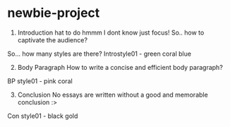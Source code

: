 # newbie-project

1. Introduction
hat to do hmmm
I dont know just focus!
So.. how to captivate the audience?


So... how many styles are there?
Introstyle01 - green coral blue


2. Body Paragraph
How to write a concise and efficient body paragraph?


BP style01 - pink coral

3. Conclusion
No essays are written without a good and memorable conclusion :>

Con style01 - black gold

